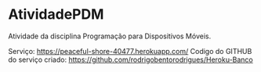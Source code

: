 # AtividadePDM
Atividade da disciplina Programação para Dispositivos Móveis.


Serviço: https://peaceful-shore-40477.herokuapp.com/
Codigo do GITHUB do serviço criado: https://github.com/rodrigobentorodrigues/Heroku-Banco
